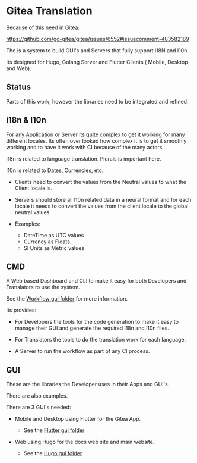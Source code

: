 # Gitea Translation


Because of this need in Gitea:

https://github.com/go-gitea/gitea/issues/6552#issuecomment-483582189

The is a system to build GUI's and Servers that fully support i18N and l10n.

Its designed for Hugo, Golang Server and Flutter Clients ( Mobile, Desktop and Web).


## Status

Parts of this work, however the libraries need to be integrated and refined.

## i18n & l10n

For any Application or Server its quite complex to get it working for many different locales. Its often over looked how complex it is to get it smoothly working and to have it work with CI because of the many actors.

i18n is related to language translation. Plurals is important here.


l10n is related to Dates, Currencies, etc.

- Clients need to convert the values from the Neutral values to what the Client locale is.

- Servers should store all l10n related data in a neural format and for each locale it needs to convert the values from the client locale to the global neutral values.

- Examples:

	- DateTime as UTC values
	- Currency as Floats.
	- SI Units as Metric values


## CMD

A Web based Dashboard and CLI to make it easy for both Developers and Translators to use the system.

See the [Workflow gui folder](/cmd/workflow/README.md) for more information.

Its provides:

- For Developers the tools for the code generation to make it easy to manage their GUI and generate the required i18n and l10n files.

- For Translators the tools to do the translation work for each language.

- A Server to run the workflow as part of any CI process.


## GUI

These are the libraries the Developer uses in their Apps and GUI's.

There are also examples.

There are 3 GUI's needed:

- Mobile and Desktop using Flutter for the Gitea App.
	- See the [Flutter gui folder](/gui/flutter/README.md)

- Web using Hugo for the docs web site and main website.
	- See the [Hugo gui folder](/gui/hugo/README.md)

